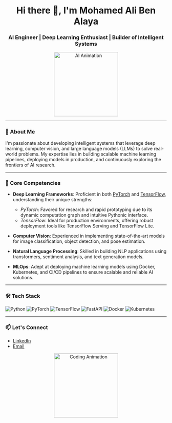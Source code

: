 <h1 align="center">Hi there 👋, I'm Mohamed Ali Ben Alaya</h1>
<h3 align="center">AI Engineer | Deep Learning Enthusiast | Builder of Intelligent Systems</h3>

<p align="center">
  <img src="https://media.giphy.com/media/2IudUHdI075HL02Pkk/giphy.gif" width="200" alt="AI Animation"/>
</p>


---

### 🚀 About Me

I'm passionate about developing intelligent systems that leverage deep learning, computer vision, and large language models (LLMs) to solve real-world problems. My expertise lies in building scalable machine learning pipelines, deploying models in production, and continuously exploring the frontiers of AI research.

---

### 🧠 Core Competencies

- **Deep Learning Frameworks**: Proficient in both [PyTorch](https://pytorch.org/) and [TensorFlow](https://www.tensorflow.org/), understanding their unique strengths:
  - *PyTorch*: Favored for research and rapid prototyping due to its dynamic computation graph and intuitive Pythonic interface.
  - *TensorFlow*: Ideal for production environments, offering robust deployment tools like TensorFlow Serving and TensorFlow Lite.

- **Computer Vision**: Experienced in implementing state-of-the-art models for image classification, object detection, and pose estimation.

- **Natural Language Processing**: Skilled in building NLP applications using transformers, sentiment analysis, and text generation models.

- **MLOps**: Adept at deploying machine learning models using Docker, Kubernetes, and CI/CD pipelines to ensure scalable and reliable AI solutions.

---

### 🛠 Tech Stack

![Python](https://img.shields.io/badge/Python-3776AB?style=for-the-badge&logo=python&logoColor=white)
![PyTorch](https://img.shields.io/badge/PyTorch-EE4C2C?style=for-the-badge&logo=pytorch&logoColor=white)
![TensorFlow](https://img.shields.io/badge/TensorFlow-FF6F00?style=for-the-badge&logo=tensorflow&logoColor=white)
![FastAPI](https://img.shields.io/badge/FastAPI-009688?style=for-the-badge&logo=fastapi&logoColor=white)
![Docker](https://img.shields.io/badge/Docker-2496ED?style=for-the-badge&logo=docker&logoColor=white)
![Kubernetes](https://img.shields.io/badge/Kubernetes-326CE5?style=for-the-badge&logo=kubernetes&logoColor=white)

---

### 📫 Let's Connect

- [LinkedIn](https://www.linkedin.com/in/mohamedali-benalaya/)
- [Email](mailto:your.email@example.com)

<p align="center">
  <img src="https://media.giphy.com/media/QssGEmpkyEOhBCb7e1/giphy.gif" width="200" alt="Coding Animation"/>
</p>
